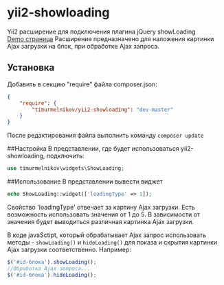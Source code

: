 yii2-showloading
================
Yii2 расширение для подключения плагина jQuery showLoading  
[Demo страница](http://codepen.io/jasondavis/pen/fAzcI)
Расширение предназначено для наложения картинки Ajax загрузки на блок, при обработке Ajax запроса.

## Установка
Добавить в секцию "require" файла composer.json:
``` json
{
    "require": {
        "timurmelnikov/yii2-showloading": "dev-master"
    }
}
```
После редактирования файла выполнить команду `composer update`

##Настройка
В представлении, где будет использоваться yii2-showloading, подключить:
``` php
use timurmelnikov\widgets\ShowLoading;
```

##Использование
В представлении вывести виджет
``` php
echo ShowLoading::widget(['loadingType' => 1]);
```
Свойство 'loadingType' отвечает за картину Ajax загрузки. Есть возможность использовать значения от 1 до 5. В зависимости от значения будет выводиться различная картинка Ajax загрузки.

В коде javaSctipt, который обрабатывает Ajax запрос использовать методы -  `showLoading()` и `hideLoading()` для показа и скрытия картинки Ajax загрузки соответственно.
Например:
``` js
$('#id-блока').showLoading();
//Обработка Ajax запроса...
$('#id-блока').hideLoading();
```
